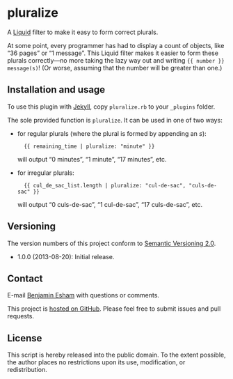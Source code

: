 # pluralize

A [Liquid](http://www.liquidmarkup.org/) filter to make it easy to form correct plurals.

At some point, every programmer has had to display a count of objects, like “36 pages” or “1 message”. This Liquid filter makes it easier to form these plurals correctly—no more taking the lazy way out and writing `{{ number }} message(s)`! (Or worse, assuming that the number will be greater than one.)

## Installation and usage

To use this plugin with [Jekyll](http://jekyllrb.com/), copy `pluralize.rb` to your `_plugins` folder.

The sole provided function is `pluralize`. It can be used in one of two ways:

* for regular plurals (where the plural is formed by appending an _s_):

        {{ remaining_time | pluralize: "minute" }}

  will output “0 minutes”, “1 minute”, “17 minutes”, etc.

* for irregular plurals:

        {{ cul_de_sac_list.length | pluralize: "cul-de-sac", "culs-de-sac" }}

  will output “0 culs-de-sac”, “1 cul-de-sac”, “17 culs-de-sac”, etc.

## Versioning

The version numbers of this project conform to [Semantic Versioning 2.0](http://semver.org/).

* 1.0.0 (2013-08-20): Initial release.

## Contact

E-mail [Benjamin Esham](mailto:benjamin@bdesham.info) with questions or comments.

This project is [hosted on GitHub](https://github.com/bdesham/pluralize). Please feel free to submit issues and pull requests.

## License

This script is hereby released into the public domain. To the extent possible, the author places no restrictions upon its use, modification, or redistribution.
